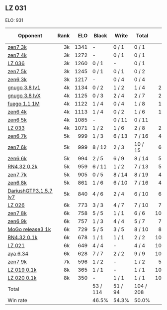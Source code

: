 ## LZ 031 ##

ELO: 931

Opponent | Rank | ELO | Black | Write | Total | Win rate
---------|-----:|----:|-------|-------|-------|-------:
[zen7 3k](zen7%203k.md) | 3k | 1341 | - | 0 / 1 | 0 / 1 | 0.0%
[zen7 4k](zen7%204k.md) | 3k | 1272 | - | 0 / 1 | 0 / 1 | 0.0%
[LZ 036](LZ%20036.md) | 3k | 1260 | 0 / 1 | - | 0 / 1 | 0.0%
[zen7 5k](zen7%205k.md) | 3k | 1245 | 0 / 1 | 0 / 1 | 0 / 2 | 0.0%
[zen6 3k](zen6%203k.md) | 3k | 1217 | - | 0 / 4 | 0 / 4 | 0.0%
[gnugo 3.8 lv1](gnugo%203.8%20lv1.md) | 4k | 1134 | 0 / 2 | 1 / 2 | 1 / 4 | 25.0%
[gnugo 3.8 lvX](gnugo%203.8%20lvX.md) | 4k | 1125 | 0 / 3 | 2 / 4 | 2 / 7 | 28.6%
[fuego 1.1 1M](fuego%201.1%201M.md) | 4k | 1122 | 1 / 4 | 0 / 4 | 1 / 8 | 12.5%
[zen6 4k](zen6%204k.md) | 4k | 1113 | 1 / 4 | 0 / 2 | 1 / 6 | 16.7%
[zen6 5k](zen6%205k.md) | 4k | 1085 | - | 0 / 11 | 0 / 11 | 0.0%
[LZ 033](LZ%20033.md) | 4k | 1071 | 1 / 2 | 1 / 6 | 2 / 8 | 25.0%
[zen6 7k](zen6%207k.md) | 5k | 999 | 1 / 3 | 6 / 13 | 7 / 16 | 43.8%
[zen7 6k](zen7%206k.md) | 5k | 999 | 8 / 12 | 2 / 3 | 10 / 15 | 66.7%
[zen6 6k](zen6%206k.md) | 5k | 994 | 2 / 5 | 6 / 9 | 8 / 14 | 57.1%
[RN4.32 0.2k](RN4.32%200.2k.md) | 5k | 959 | 6 / 11 | 1 / 2 | 7 / 13 | 53.8%
[zen7 7k](zen7%207k.md) | 5k | 905 | 0 / 5 | 8 / 14 | 8 / 19 | 42.1%
[zen6 8k](zen6%208k.md) | 5k | 861 | 1 / 6 | 6 / 10 | 7 / 16 | 43.8%
[DariushGTP3.1.5.7 lv7](DariushGTP3.1.5.7%20lv7.md) | 5k | 840 | 4 / 6 | 2 / 4 | 6 / 10 | 60.0%
[LZ 026](LZ%20026.md) | 6k | 773 | 3 / 3 | 4 / 7 | 7 / 10 | 70.0%
[zen7 8k](zen7%208k.md) | 6k | 758 | 5 / 5 | 1 / 1 | 6 / 6 | 100.0%
[zen6 9k](zen6%209k.md) | 6k | 757 | 1 / 3 | 4 / 4 | 5 / 7 | 71.4%
[MoGo release3 1k](MoGo%20release3%201k.md) | 6k | 729 | 5 / 5 | 3 / 5 | 8 / 10 | 80.0%
[RN4.32 0.1k](RN4.32%200.1k.md) | 6k | 678 | 1 / 1 | 1 / 1 | 2 / 2 | 100.0%
[LZ 021](LZ%20021.md) | 6k | 649 | 4 / 4 | - | 4 / 4 | 100.0%
[aya 6.34](aya%206.34.md) | 6k | 628 | 7 / 7 | 2 / 2 | 9 / 9 | 100.0%
[zen7 9k](zen7%209k.md) | 7k | 596 | 1 / 2 | - | 1 / 2 | 50.0%
[LZ 019 0.1k](LZ%20019%200.1k.md) | 8k | 365 | 1 / 1 | - | 1 / 1 | 100.0%
[LZ 020 0.1k](LZ%20020%200.1k.md) | 8k | 350 | - | 1 / 1 | 1 / 1 | 100.0%
Total | | | 53 / 114 | 51 / 94 | 104 / 208 | 
Win rate| | | 46.5% | 54.3% | 50.0% | 
